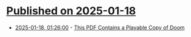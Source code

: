 # [Published on 2025-01-18](index.md)

* [2025-01-18, 01:26:00](https://soylentnews.org/article.pl?sid=25/01/17/0247216&from=rss) - [This PDF Contains a Playable Copy of Doom](https://soylentnews.org/article.pl?sid=25/01/17/0247216&from=rss)
